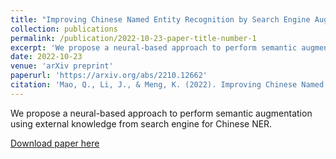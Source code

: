 ```yaml
---
title: "Improving Chinese Named Entity Recognition by Search Engine Augmentation"
collection: publications
permalink: /publication/2022-10-23-paper-title-number-1
excerpt: 'We propose a neural-based approach to perform semantic augmentation using external knowledge from search engine for Chinese NER.'
date: 2022-10-23
venue: 'arXiv preprint'
paperurl: 'https://arxiv.org/abs/2210.12662'
citation: 'Mao, Q., Li, J., & Meng, K. (2022). Improving Chinese Named Entity Recognition by Search Engine Augmentation. arXiv preprint arXiv:2210.12662.'
---
```

We propose a neural-based approach to perform semantic augmentation using external knowledge from search engine for Chinese NER.

[Download paper here](https://arxiv.org/pdf/2210.12662.pdf)